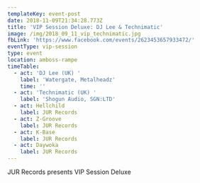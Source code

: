 ```yaml
---
templateKey: event-post
date: 2018-11-09T21:34:28.773Z
title: 'VIP Session Deluxe: DJ Lee & Technimatic'
image: /img/2018_09_11_vip_technimatic.jpg
fbLink: 'https://www.facebook.com/events/2623453657933472/'
eventType: vip-session
type: event
location: amboss-rampe
timeTable:
  - act: 'DJ Lee (UK) '
    label: 'Watergate, Metalheadz'
    time: ''
  - act: 'Technimatic (UK) '
    label: 'Shogun Audio, SGN:LTD'
  - act: Hellchild
    label: JUR Records
  - act: Z-Groove
    label: JUR Records
  - act: K-Base
    label: JUR Records
  - act: Daywoka
    label: JUR Records
---
```


JUR Records presents VIP Session Deluxe
